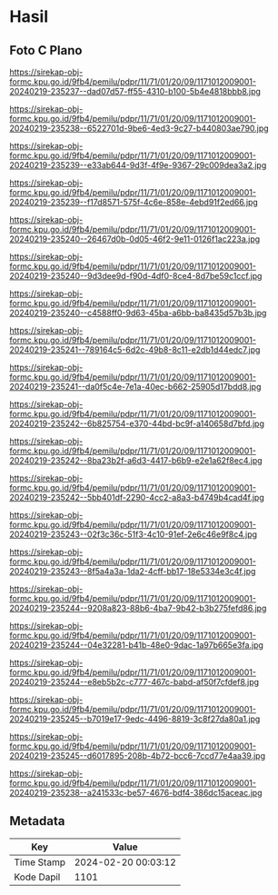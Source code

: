 # Hasil

## Foto C Plano

https://sirekap-obj-formc.kpu.go.id/9fb4/pemilu/pdpr/11/71/01/20/09/1171012009001-20240219-235237--dad07d57-ff55-4310-b100-5b4e4818bbb8.jpg

https://sirekap-obj-formc.kpu.go.id/9fb4/pemilu/pdpr/11/71/01/20/09/1171012009001-20240219-235238--6522701d-9be6-4ed3-9c27-b440803ae790.jpg

https://sirekap-obj-formc.kpu.go.id/9fb4/pemilu/pdpr/11/71/01/20/09/1171012009001-20240219-235239--e33ab644-9d3f-4f9e-9367-29c009dea3a2.jpg

https://sirekap-obj-formc.kpu.go.id/9fb4/pemilu/pdpr/11/71/01/20/09/1171012009001-20240219-235239--f17d8571-575f-4c6e-858e-4ebd91f2ed66.jpg

https://sirekap-obj-formc.kpu.go.id/9fb4/pemilu/pdpr/11/71/01/20/09/1171012009001-20240219-235240--26467d0b-0d05-46f2-9e11-0126f1ac223a.jpg

https://sirekap-obj-formc.kpu.go.id/9fb4/pemilu/pdpr/11/71/01/20/09/1171012009001-20240219-235240--9d3dee9d-f90d-4df0-8ce4-8d7be59c1ccf.jpg

https://sirekap-obj-formc.kpu.go.id/9fb4/pemilu/pdpr/11/71/01/20/09/1171012009001-20240219-235240--c4588ff0-9d63-45ba-a6bb-ba8435d57b3b.jpg

https://sirekap-obj-formc.kpu.go.id/9fb4/pemilu/pdpr/11/71/01/20/09/1171012009001-20240219-235241--789164c5-6d2c-49b8-8c11-e2db1d44edc7.jpg

https://sirekap-obj-formc.kpu.go.id/9fb4/pemilu/pdpr/11/71/01/20/09/1171012009001-20240219-235241--da0f5c4e-7e1a-40ec-b662-25905d17bdd8.jpg

https://sirekap-obj-formc.kpu.go.id/9fb4/pemilu/pdpr/11/71/01/20/09/1171012009001-20240219-235242--6b825754-e370-44bd-bc9f-a140658d7bfd.jpg

https://sirekap-obj-formc.kpu.go.id/9fb4/pemilu/pdpr/11/71/01/20/09/1171012009001-20240219-235242--8ba23b2f-a6d3-4417-b6b9-e2e1a62f8ec4.jpg

https://sirekap-obj-formc.kpu.go.id/9fb4/pemilu/pdpr/11/71/01/20/09/1171012009001-20240219-235242--5bb401df-2290-4cc2-a8a3-b4749b4cad4f.jpg

https://sirekap-obj-formc.kpu.go.id/9fb4/pemilu/pdpr/11/71/01/20/09/1171012009001-20240219-235243--02f3c36c-51f3-4c10-91ef-2e6c46e9f8c4.jpg

https://sirekap-obj-formc.kpu.go.id/9fb4/pemilu/pdpr/11/71/01/20/09/1171012009001-20240219-235243--8f5a4a3a-1da2-4cff-bb17-18e5334e3c4f.jpg

https://sirekap-obj-formc.kpu.go.id/9fb4/pemilu/pdpr/11/71/01/20/09/1171012009001-20240219-235244--9208a823-88b6-4ba7-9b42-b3b275fefd86.jpg

https://sirekap-obj-formc.kpu.go.id/9fb4/pemilu/pdpr/11/71/01/20/09/1171012009001-20240219-235244--04e32281-b41b-48e0-9dac-1a97b665e3fa.jpg

https://sirekap-obj-formc.kpu.go.id/9fb4/pemilu/pdpr/11/71/01/20/09/1171012009001-20240219-235244--e8eb5b2c-c777-467c-babd-af50f7cfdef8.jpg

https://sirekap-obj-formc.kpu.go.id/9fb4/pemilu/pdpr/11/71/01/20/09/1171012009001-20240219-235245--b7019e17-9edc-4496-8819-3c8f27da80a1.jpg

https://sirekap-obj-formc.kpu.go.id/9fb4/pemilu/pdpr/11/71/01/20/09/1171012009001-20240219-235245--d6017895-208b-4b72-bcc6-7ccd77e4aa39.jpg

https://sirekap-obj-formc.kpu.go.id/9fb4/pemilu/pdpr/11/71/01/20/09/1171012009001-20240219-235238--a241533c-be57-4676-bdf4-386dc15aceac.jpg


## Metadata

| Key        | Value               |
| ---------- | ------------------- |
| Time Stamp | 2024-02-20 00:03:12 |
| Kode Dapil | 1101                |



